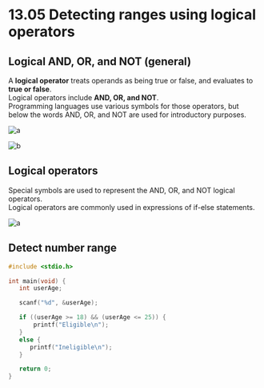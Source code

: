 # 13.05 Detecting ranges using logical operators

## Logical AND, OR, and NOT (general)
A **logical operator** treats operands as being true or false, and evaluates to **true or false**.   
Logical operators include **AND, OR, and NOT**.   
Programming languages use various symbols for those operators, but below the words AND, OR, and NOT are used for introductory purposes.   

![a](https://github.com/ijaejun1025/CIS224-Computer_Architecture/assets/154036705/99d4b74d-7d70-4ebc-b313-031b202ad700)

![b](https://github.com/ijaejun1025/CIS224-Computer_Architecture/assets/154036705/b4c5b784-8fc2-46ad-ab48-e9ac0d02279f)

## Logical operators
Special symbols are used to represent the AND, OR, and NOT logical operators.   
Logical operators are commonly used in expressions of if-else statements.   

![a](https://github.com/ijaejun1025/CIS224-Computer_Architecture/assets/154036705/904577f0-7908-49e0-b5fc-0780c8c7d4ab)

## Detect number range
```c
#include <stdio.h>

int main(void) {
   int userAge;

   scanf("%d", &userAge);

   if ((userAge >= 18) && (userAge <= 25)) {
       printf("Eligible\n");
   }
   else {
      printf("Ineligible\n");
   }

   return 0;
}
```
